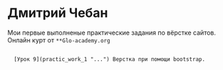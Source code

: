 # Дмитрий Чебан

Мои первые выполненые практические задания по вёрстке сайтов. Онлайн курт от <code>**Glo-academy.org</code>

<code>
  [Урок 9](practic_work_1 "...") Верстка при помощи bootstrap.
  </code>
